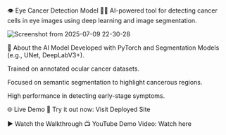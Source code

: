 👁️ Eye Cancer Detection Model 🔬🧠
AI-powered tool for detecting cancer cells in eye images using deep learning and image segmentation.

![Screenshot from 2025-07-09 22-30-28](https://github.com/user-attachments/assets/c1d64268-08bf-4e4f-a5d8-23867bb292d7)

🧠 About the AI Model
Developed with PyTorch and Segmentation Models (e.g., UNet, DeepLabV3+).

Trained on annotated ocular cancer datasets.

Focused on semantic segmentation to highlight cancerous regions.

High performance in detecting early-stage symptoms.

🌐 Live Demo
🚀 Try it out now: Visit Deployed Site

▶️ Watch the Walkthrough
📺 YouTube Demo Video: Watch here
